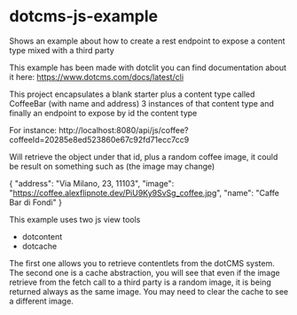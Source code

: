# dotcms-js-example
Shows an example about how to create a rest endpoint to expose a content type mixed with a third party

This example has been made with dotclit you can find documentation about it here:
https://www.dotcms.com/docs/latest/cli

This project encapsulates a blank starter plus a content type called CoffeeBar (with name and address)
3 instances of that content type and finally an endpoint to expose by id the content type

For instance:
http://localhost:8080/api/js/coffee?coffeeId=20285e8ed523860e67c92fd71ecc7cc9

Will retrieve the object under that id, plus a random coffee image, it could be result on 
something such as (the image may change)

{
"address": "Via Milano, 23, 11103",
"image": "https://coffee.alexflipnote.dev/PiU9Ky9SvSg_coffee.jpg",
"name": "Caffe Bar di Fondi"
}

This example uses two js view tools 

- dotcontent
- dotcache

The first one allows you to retrieve contentlets from the dotCMS system.
The second one is a cache abstraction, you will see that even if the image retrieve 
from the fetch call to a third party is a random image, it is being returned always as the same image.
You may need to clear the cache to see a different image.

